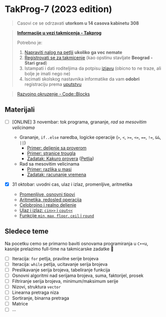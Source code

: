 # TakProg-7 (2023 edition)

> Casovi ce se odrzavati **utorkom u 14 casova kabinetu 308**

> [**Informacije u vezi takmicenja - Takprog**](https://takprog.petlja.org/osnovnaskola)  
> 
> Potrebno je:
> 1. [Napraviti nalog na petlji](https://petlja.org/sr-Latn-RS/Account/Register) **ukoliko ga vec nemate**
> 2. [Registrovati se za takmicenje](https://takprog.petlja.org/osnovnaskola/registration) (kao opstinu stavljate **Beograd - Stari grad**)
> 3. Istampati i dati roditeljima da potpisu [izjavu](https://takprog.petlja.org/resources/site/srednjaskola/Izjava_ZastitaPodataka.pdf) (obicno to ne traze, ali bolje je imati nego ne)
> 4. Iscimati skolskog nastavnika informatike da vam **odobri** registraciju prema [uputstvu](https://takprog.petlja.org/osnovnaskola)

> [Razvojno okruzenje - Code::Blocks](https://www.fosshub.com/Code-Blocks.html?dwl=codeblocks-20.03mingw-setup.exe)

## Materijali

- [ ] \[ONLINE\] 3 novembar: tok programa, grananje, *rad sa mesovitim velicinama*
  - Grananje, `if..else` naredba, logicke operacije (`>`, `<`, `>=`, `<=`, `==`, `!=`, `&&`, `||`) 
    - [Primer: deljenje sa proverom](materijali/02_03.11.23/deljenje_provera.cpp)
    - [Primer: stranice trougla](materijali/02_03.11.23/stranice_trougla.cpp)
    - [Zadatak: Kakuro provera](materijali/02_03.11.23/kakuro_provera.cpp) ([Petlja](https://arena.petlja.org/competition/os7-202223-kvalifikacije1n#tab_134844))
  - Rad sa mesovitim velicinama
    - [Primer: razlika u masi](materijali/02_03.11.23/razlika_masa.cpp)
    - [Zadatak: racunanje vremena](materijali/02_03.11.23/racunanje_vremena.cpp)

- [x] 31 oktobar: uvodni cas, ulaz i izlaz, promenljive, aritmetika
  - [Promenljive, osnovni tipovi](materijali/01_31.10.23/promeljive_tipovi.cpp)
  - [Aritmetika, redosled operacija](materijali/01_31.10.23/aritmetika.cpp)
  - [Celobrojno i realno deljenje](materijali/01_31.10.23/celobrojno_realno_deljenje.cpp)
  - [Ulaz i izlaz: `cin>>` i `cout<<`](materijali/01_31.10.23/ulaz_izlaz.cpp)
  - [Funkcije `min`, `max`, `floor`, `ceil` i `round`](materijali/01_31.10.23/funkcije_brojevi.cpp)

## Sledece teme

Na pocetku cemo se primarno baviti osnovama programiranja u `C++`u, kasnije prelazimo full-time na takmicarske zadatke 🙂

- [ ] Iteracija: `for` petlja, pravilne serije brojeva
- [ ] Iteracija: `while` petlja, ucitavanje serija brojeva
- [ ] Preslikavanje serija brojeva, tabeliranje funkcija
- [ ] Osnovni algoritmi nad serijama brojeva, suma, faktorijel, prosek
- [ ] Filtriranje serija brojeva, minimum/maksimum serije
- [ ] Nizovi, struktura `vector`
- [ ] Linearna pretraga niza
- [ ] Sortiranje, binarna pretraga
- [ ] Matrice
- [ ] ...
